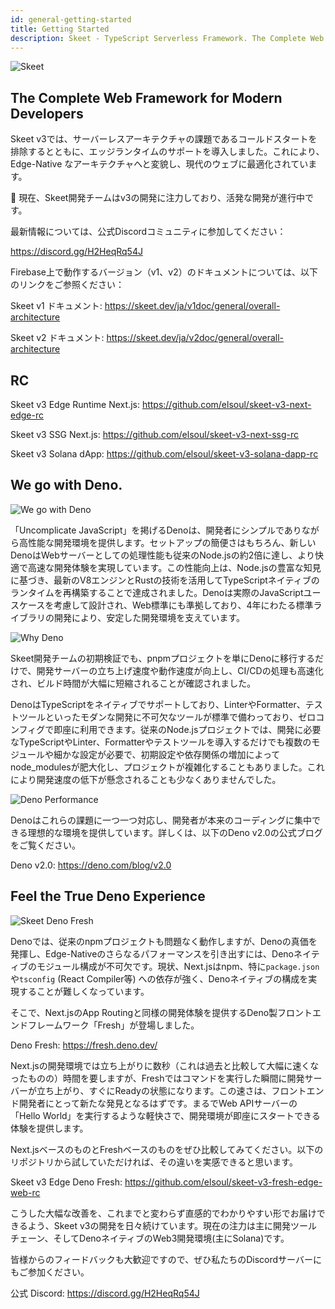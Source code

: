 ```yaml
---
id: general-getting-started
title: Getting Started
description: Skeet - TypeScript Serverless Framework. The Complete Web Framework for Modern Developers.
---
```


![Skeet](https://storage.skeet.dev/ogp.jpg)

## The Complete Web Framework for Modern Developers

Skeet v3では、サーバーレスアーキテクチャの課題であるコールドスタートを排除するとともに、エッジランタイムのサポートを導入しました。これにより、Edge-Native なアーキテクチャへと変貌し、現代のウェブに最適化されています。

🚧 現在、Skeet開発チームはv3の開発に注力しており、活発な開発が進行中です。

最新情報については、公式Discordコミュニティに参加してください：

https://discord.gg/H2HeqRq54J

Firebase上で動作するバージョン（v1、v2）のドキュメントについては、以下のリンクをご参照ください：

Skeet v1 ドキュメント: https://skeet.dev/ja/v1doc/general/overall-architecture

Skeet v2 ドキュメント: https://skeet.dev/ja/v2doc/general/overall-architecture

## RC

Skeet v3 Edge Runtime Next.js: https://github.com/elsoul/skeet-v3-next-edge-rc

Skeet v3 SSG Next.js: https://github.com/elsoul/skeet-v3-next-ssg-rc

Skeet v3 Solana dApp: https://github.com/elsoul/skeet-v3-solana-dapp-rc

## We go with Deno.

![We go with Deno](https://storage.skeet.dev/WeGoWithDeno.jpg)

「Uncomplicate JavaScript」を掲げるDenoは、開発者にシンプルでありながら高性能な開発環境を提供します。セットアップの簡便さはもちろん、新しいDenoはWebサーバーとしての処理性能も従来のNode.jsの約2倍に達し、より快適で高速な開発体験を実現しています。この性能向上は、Node.jsの豊富な知見に基づき、最新のV8エンジンとRustの技術を活用してTypeScriptネイティブのランタイムを再構築することで達成されました。Denoは実際のJavaScriptユースケースを考慮して設計され、Web標準にも準拠しており、4年にわたる標準ライブラリの開発により、安定した開発環境を支えています。

![Why Deno](https://storage.skeet.dev/WhyDeno.jpg)

Skeet開発チームの初期検証でも、pnpmプロジェクトを単にDenoに移行するだけで、開発サーバーの立ち上げ速度や動作速度が向上し、CI/CDの処理も高速化され、ビルド時間が大幅に短縮されることが確認されました。

DenoはTypeScriptをネイティブでサポートしており、LinterやFormatter、テストツールといったモダンな開発に不可欠なツールが標準で備わっており、ゼロコンフィグで即座に利用できます。従来のNode.jsプロジェクトでは、開発に必要なTypeScriptやLinter、Formatterやテストツールを導入するだけでも複数のモジュールや細かな設定が必要で、初期設定や依存関係の増加によってnode_modulesが肥大化し、プロジェクトが複雑化することもありました。これにより開発速度の低下が懸念されることも少なくありませんでした。

![Deno Performance](https://storage.skeet.dev/DenoPerformance.jpg)

Denoはこれらの課題に一つ一つ対応し、開発者が本来のコーディングに集中できる理想的な環境を提供しています。詳しくは、以下のDeno v2.0の公式ブログをご覧ください。

Deno v2.0: https://deno.com/blog/v2.0

## Feel the True Deno Experience

![Skeet Deno Fresh](https://storage.skeet.dev/ogpFresh.jpg)

Denoでは、従来のnpmプロジェクトも問題なく動作しますが、Denoの真価を発揮し、Edge-Nativeのさらなるパフォーマンスを引き出すには、Denoネイティブのモジュール構成が不可欠です。現状、Next.jsはnpm、特に`package.json`や`tsconfig` (React Compiler等) への依存が強く、Denoネイティブの構成を実現することが難しくなっています。

そこで、Next.jsのApp Routingと同様の開発体験を提供するDeno製フロントエンドフレームワーク「Fresh」が登場しました。

Deno Fresh: https://fresh.deno.dev/

Next.jsの開発環境では立ち上がりに数秒（これは過去と比較して大幅に速くなったものの）時間を要しますが、Freshではコマンドを実行した瞬間に開発サーバーが立ち上がり、すぐにReadyの状態になります。この速さは、フロントエンド開発者にとって新たな発見となるはずです。まるでWeb APIサーバーの「Hello World」を実行するような軽快さで、開発環境が即座にスタートできる体験を提供します。

Next.jsベースのものとFreshベースのものをぜひ比較してみてください。以下のリポジトリから試していただければ、その違いを実感できると思います。

Skeet v3 Edge Deno Fresh: https://github.com/elsoul/skeet-v3-fresh-edge-web-rc

こうした大幅な改善を、これまでと変わらず直感的でわかりやすい形でお届けできるよう、Skeet v3の開発を日々続けています。現在の注力は主に開発ツールチェーン、そしてDenoネイティブのWeb3開発環境(主にSolana)です。

皆様からのフィードバックも大歓迎ですので、ぜひ私たちのDiscordサーバーにもご参加ください。

公式 Discord: https://discord.gg/H2HeqRq54J
